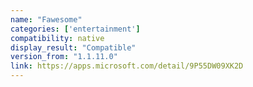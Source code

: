 ```yaml
---
name: "Fawesome"
categories: ['entertainment']
compatibility: native
display_result: "Compatible"
version_from: "1.1.11.0"
link: https://apps.microsoft.com/detail/9P55DW09XK2D
---
```

